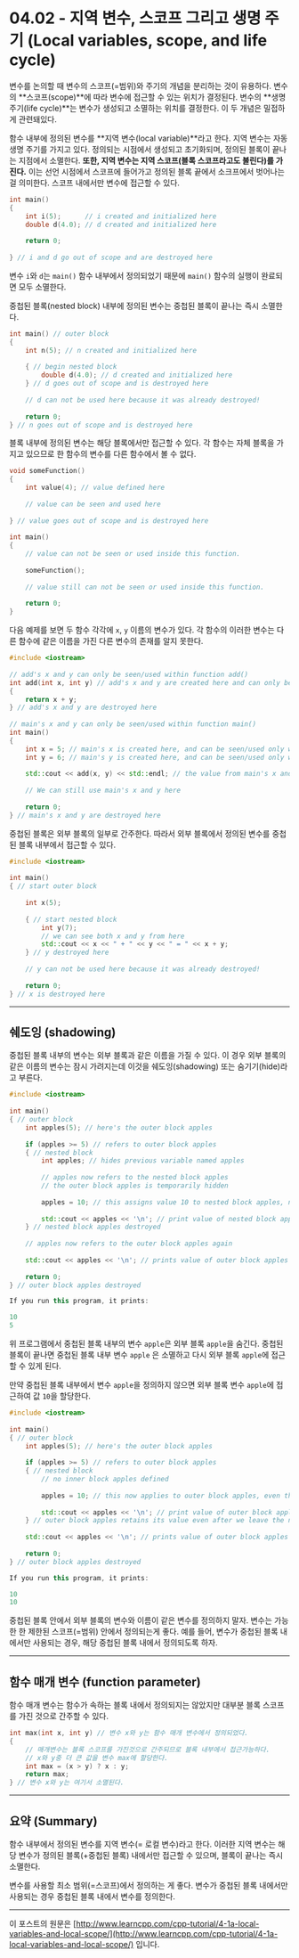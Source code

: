 # 04.02 - 지역 변수, 스코프 그리고 생명 주기 (Local variables, scope, and life cycle)

변수를 논의할 때 변수의 스코프(=범위)와 주기의 개념을 분리하는 것이 유용하다. 변수의 **스코프(scope)**에 따라 변수에 접근할 수 있는 위치가 결정된다. 변수의 **생명 주기(life cycle)**는 변수가 생성되고 소멸하는 위치를 결정한다. 이 두 개념은 밀접하게 관련돼있다.

함수 내부에 정의된 변수를 **지역 변수(local variable)**라고 한다. 지역 변수는 자동 생명 주기를 가지고 있다. 정의되는 시점에서 생성되고 초기화되며, 정의된 블록이 끝나는 지점에서 소멸한다. **또한, 지역 변수는 지역 스코프(블록 스코프라고도 불린다)를 가진다.** 이는 선언 시점에서 스코프에 들어가고 정의된 블록 끝에서 소크프에서 벗어나는 걸 의미한다. 스코프 내에서만 변수에 접근할 수 있다.

```cpp
int main()
{
    int i(5);      // i created and initialized here
    double d(4.0); // d created and initialized here
 
    return 0;
 
} // i and d go out of scope and are destroyed here
```

변수 `i`와 `d`는 `main()` 함수 내부에서 정의되었기 때문에 `main()` 함수의 실행이 완료되면 모두 소멸한다.

중첩된 블록(nested block) 내부에 정의된 변수는 중첩된 블록이 끝나는 즉시 소멸한다.

```cpp
int main() // outer block
{
    int n(5); // n created and initialized here
 
    { // begin nested block
        double d(4.0); // d created and initialized here
    } // d goes out of scope and is destroyed here
 
    // d can not be used here because it was already destroyed!
 
    return 0;
} // n goes out of scope and is destroyed here
```

블록 내부에 정의된 변수는 해당 블록에서만 접근할 수 있다. 각 함수는 자체 블록을 가지고 있으므로 한 함수의 변수를 다른 함수에서 볼 수 없다.

```cpp
void someFunction()
{
    int value(4); // value defined here
 
    // value can be seen and used here
 
} // value goes out of scope and is destroyed here
 
int main()
{
    // value can not be seen or used inside this function.
 
    someFunction();
 
    // value still can not be seen or used inside this function.
 
    return 0;
}
```

다음 예제를 보면 두 함수 각각에  `x`, `y` 이름의 변수가 있다. 각 함수의 이러한 변수는 다른 함수에 같은 이름을 가진 다른 변수의 존재를 알지 못한다.

```cpp
#include <iostream>
 
// add's x and y can only be seen/used within function add() 
int add(int x, int y) // add's x and y are created here and can only be seen/used within add() after this point
{
    return x + y;
} // add's x and y are destroyed here
 
// main's x and y can only be seen/used within function main() 
int main()
{
    int x = 5; // main's x is created here, and can be seen/used only within main() after this point
    int y = 6; // main's y is created here, and can be seen/used only within main() after this point
 
    std::cout << add(x, y) << std::endl; // the value from main's x and y are copied into add's x and y
 
    // We can still use main's x and y here
 
    return 0;
} // main's x and y are destroyed here
```

중첩된 블록은 외부 블록의 일부로 간주한다. 따라서 외부 블록에서 정의된 변수를 중첩된 블록 내부에서 접근할 수 있다.

```cpp
#include <iostream>
 
int main()
{ // start outer block
 
    int x(5);
 
    { // start nested block
        int y(7);
        // we can see both x and y from here
        std::cout << x << " + " << y << " = " << x + y;
    } // y destroyed here
 
    // y can not be used here because it was already destroyed!
 
    return 0;
} // x is destroyed here
```

---

## 쉐도잉 (shadowing)

중첩된 블록 내부의 변수는 외부 블록과 같은 이름을 가질 수 있다. 이 경우 외부 블록의 같은 이름의 변수는 잠시 가려지는데 이것을 쉐도잉(shadowing) 또는 숨기기(hide)라고 부른다.

```cpp
#include <iostream>
 
int main()
{ // outer block
    int apples(5); // here's the outer block apples
 
    if (apples >= 5) // refers to outer block apples
    { // nested block
        int apples; // hides previous variable named apples
 
        // apples now refers to the nested block apples
        // the outer block apples is temporarily hidden
 
        apples = 10; // this assigns value 10 to nested block apples, not outer block apples
 
        std::cout << apples << '\n'; // print value of nested block apples
    } // nested block apples destroyed
 
    // apples now refers to the outer block apples again
 
    std::cout << apples << '\n'; // prints value of outer block apples
 
    return 0;
} // outer block apples destroyed

If you run this program, it prints:

10
5
```

위 프로그램에서 중첩된 블록 내부의 변수 `apple`은 외부 블록 `apple`을 숨긴다. 중첩된 블록이 끝나면 중첩된 블록 내부 변수 `apple` 은 소멸하고 다시 외부 블록 `apple`에 접근할 수 있게 된다.

만약 중첩된 블록 내부에서 변수 `apple`을 정의하지 않으면 외부 블록 변수 `apple`에 접근하여 값 `10`을 할당한다.

```cpp
#include <iostream>
 
int main()
{ // outer block
    int apples(5); // here's the outer block apples
 
    if (apples >= 5) // refers to outer block apples
    { // nested block
        // no inner block apples defined
 
        apples = 10; // this now applies to outer block apples, even though we're in an inner block
 
        std::cout << apples << '\n'; // print value of outer block apples
    } // outer block apples retains its value even after we leave the nested block
 
    std::cout << apples << '\n'; // prints value of outer block apples
 
    return 0;
} // outer block apples destroyed

If you run this program, it prints:

10
10
```

중첩된 블록 안에서 외부 블록의 변수와 이름이 같은 변수를 정의하지 말자. 변수는 가능한 한 제한된 스코프(=범위) 안에서  정의되는게 좋다. 예를 들어, 변수가 중첩된 블록 내에서만 사용되는 경우, 해당 중첩된 블록 내에서 정의되도록 하자.

---

## 함수 매개 변수 (function parameter)

함수 매개 변수는 함수가 속하는 블록 내에서 정의되지는 않았지만 대부분 블록 스코프를 가진 것으로 간주할 수 있다.

```cpp
int max(int x, int y) // 변수 x와 y는 함수 매개 변수에서 정의되었다.
{
    // 매개변수는 블록 스코프를 가진것으로 간주되므로 블록 내부에서 접근가능하다.
    // x와 y중 더 큰 값을 변수 max에 할당한다.
    int max = (x > y) ? x : y;
    return max;
} // 변수 x와 y는 여기서 소멸된다.
```

---

## 요약 (Summary)

함수 내부에서 정의된 변수를 지역 변수(= 로컬 변수)라고 한다. 이러한 지역 변수는 해당 변수가 정의된 블록(+중첩된 블록) 내에서만 접근할 수 있으며, 블록이 끝나는 즉시 소멸한다.

변수를 사용할 최소 범위(=스코프)에서 정의하는 게 좋다. 변수가 중첩된 블록 내에서만 사용되는 경우 중첩된 블록 내에서 변수를 정의한다.

---

이 포스트의 원문은 [http://www.learncpp.com/cpp-tutorial/4-1a-local-variables-and-local-scope/](http://www.learncpp.com/cpp-tutorial/4-1a-local-variables-and-local-scope/) 입니다.